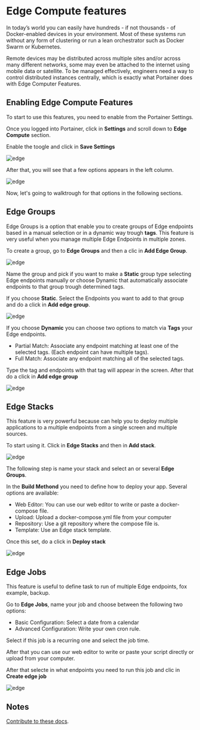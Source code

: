 # Edge Compute features

In today’s world you can easily have hundreds - if not thousands - of Docker-enabled devices in your environment. Most of these systems run without any form of clustering or run a lean orchestrator such as Docker Swarm or Kubernetes.

Remote devices may be distributed across multiple sites and/or across many different networks, some may even be attached to the internet using mobile data or satellite. To be managed effectively, engineers need a way to control distributed instances centrally, which is exactly what Portainer does with Edge Computer Features.

## Enabling Edge Compute Features

To start to use this features, you need to enable from the Portainer Settings. 

Once you logged into Portainer, click in <b>Settings</b> and scroll down to <b>Edge Compute</b> section.

Enable the toogle and click in <b>Save Settings</b>

![edge](assets/edge_1.png)

After that, you will see that a few options appears in the left column. 

![edge](assets/edge_2.png)

Now, let's going to walktrough for that options in the following sections.

## Edge Groups

Edge Groups is a option that enable you to create groups of Edge endpoints based in a manual selection or in a dynamic way trough <b>tags</b>. This feature is very useful when you manage multiple Edge Endpoints in multiple zones.

To create a group, go to <b>Edge Groups</b> and then a clic in <b>Add Edge Group</b>.

![edge](assets/edge_3.png)

Name the group and pick if you want to make a <b>Static</b> group type selecting Edge endpoints manually or choose Dynamic that automatically associate endpoints to that group trough determined tags.

If you choose <b>Static</b>. Select the Endpoints you want to add to that group and do a click in <b>Add edge group</b>.

![edge](assets/edge_4.png)

If you choose <b>Dynamic</b> you can choose two options to match via <b>Tags</b> your Edge endpoints. 

* Partial Match: Associate any endpoint matching at least one of the selected tags. (Each endpoint can have multiple tags).
* Full Match: Associate any endpoint matching all of the selected tags.

Type the tag and endpoints with that tag will appear in the screen. After that do a click in <b>Add edge group</b>

![edge](assets/edge_5.png)

## Edge Stacks

This feature is very powerful because can help you to deploy multiple applications to a multiple endpoints from a single screen and multiple sources.

To start using it. Click in <b>Edge Stacks</b> and then in <b>Add stack</b>.

![edge](assets/edge_6.png)

The following step is name your stack and select an or several <b>Edge Groups</b>.

In the <b>Build Methond</b> you need to define how to deploy your app. Several options are available:

* Web Editor: You can use our web editor to write or paste a docker-compose file. 
* Upload: Upload a docker-compose.yml file from your computer
* Repository: Use a git repository where the compose file is. 
* Template: Use an Edge stack template. 

Once this set, do a click in <b>Deploy stack</b>

![edge](assets/edge_7.png)

## Edge Jobs

This feature is useful to define task to run of multiple Edge endpoints, fox example, backup. 

Go to <b>Edge Jobs</b>, name your job and choose between the following two options:

* Basic Configuration: Select a date from a calendar
* Advanced Configuration: Write your own cron rule.

Select if this job is a recurring one and select the job time.

After that you can use our web editor to write or paste your script directly or upload from your computer. 

After that selecte in what endpoints you need to run this job and clic in <b>Create edge job</b>

![edge](assets/edge_8.png)

## Notes

[Contribute to these docs](https://github.com/portainer/portainer-docs/blob/master/contributing.md).